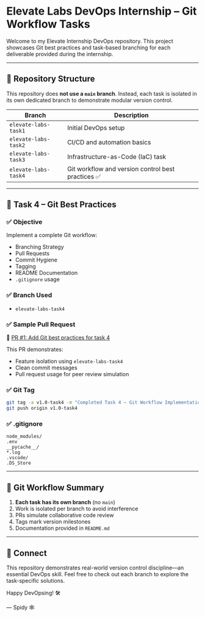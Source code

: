 # Elevate Labs DevOps Internship – Git Workflow Tasks

Welcome to my Elevate Internship DevOps repository. This project showcases Git best practices and task-based branching for each deliverable provided during the internship.

---

## 📁 Repository Structure

This repository does **not use a `main` branch**. Instead, each task is isolated in its own dedicated branch to demonstrate modular version control.

| Branch    | Description                              |
|-----------|------------------------------------------|
| `elevate-labs-task1`  | Initial DevOps setup                     |
| `elevate-labs-task2`  | CI/CD and automation basics              |
| `elevate-labs-task3`  | Infrastructure-as-Code (IaC) task        |
| `elevate-labs-task4`  | Git workflow and version control best practices ✅ |

---

## 🔧 Task 4 – Git Best Practices

### ✅ Objective

Implement a complete Git workflow:
- Branching Strategy
- Pull Requests
- Commit Hygiene
- Tagging
- README Documentation
- `.gitignore` usage

### ✅ Branch Used
- `elevate-labs-task4`

### ✅ Sample Pull Request
🔗 [PR #1: Add Git best practices for task 4](https://github.com/sppidy/elevate_internship_devops/pull/1)

This PR demonstrates:
- Feature isolation using `elevate-labs-task4`
- Clean commit messages
- Pull request usage for peer review simulation

### ✅ Git Tag
```bash
git tag -a v1.0-task4 -m "Completed Task 4 – Git Workflow Implementation"
git push origin v1.0-task4
```

### ✅ .gitignore
```gitignore
node_modules/
.env
__pycache__/
*.log
.vscode/
.DS_Store
```

---

## 🚀 Git Workflow Summary

1. **Each task has its own branch** (no `main`)
2. Work is isolated per branch to avoid interference
3. PRs simulate collaborative code review
4. Tags mark version milestones
5. Documentation provided in `README.md`

---

## 🤝 Connect

This repository demonstrates real-world version control discipline—an essential DevOps skill. Feel free to check out each branch to explore the task-specific solutions.

Happy DevOpsing! 🛠️

— Spidy 🕸️